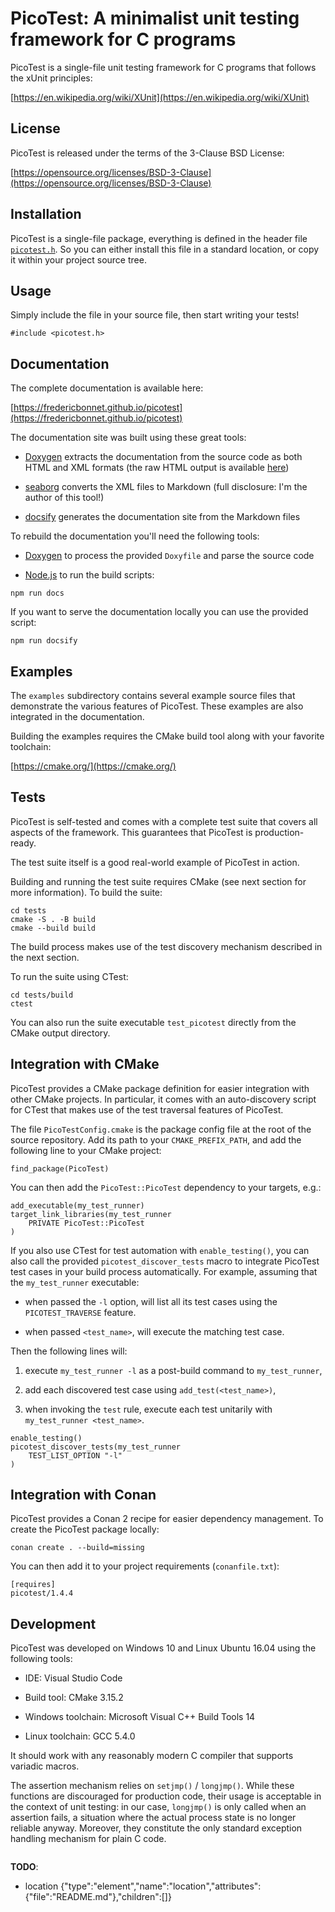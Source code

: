 <a id="indexpage"></a>
# PicoTest: A minimalist unit testing framework for C programs



<a id="index_1md__r_e_a_d_m_e"></a>






PicoTest is a single-file unit testing framework for C programs that follows the xUnit principles:





[https://en.wikipedia.org/wiki/XUnit](https://en.wikipedia.org/wiki/XUnit)





## License

PicoTest is released under the terms of the 3-Clause BSD License:





[https://opensource.org/licenses/BSD-3-Clause](https://opensource.org/licenses/BSD-3-Clause)




## Installation

PicoTest is a single-file package, everything is defined in the header file <code>[picotest.h](picotest_8h.md#picotest_8h)</code>. So you can either install this file in a standard location, or copy it within your project source tree.




## Usage

Simply include the file in your source file, then start writing your tests!






```
#include <picotest.h>
```




## Documentation

The complete documentation is available here:





[https://fredericbonnet.github.io/picotest](https://fredericbonnet.github.io/picotest)





The documentation site was built using these great tools:






* [Doxygen](http://www.stack.nl/~dimitri/doxygen/) extracts the documentation from the source code as both HTML and XML formats (the raw HTML output is available [here](https://fredericbonnet.github.io/picotest/html/index.html))

* [seaborg](https://github.com/fredericbonnet/seaborg) converts the XML files to Markdown (full disclosure: I'm the author of this tool!)

* [docsify](https://docsify.js.org/) generates the documentation site from the Markdown files







To rebuild the documentation you'll need the following tools:






* [Doxygen](http://www.stack.nl/~dimitri/doxygen/) to process the provided <code>Doxyfile</code> and parse the source code

* [Node.js](https://nodejs.org/) to run the build scripts:








```
npm run docs
```






If you want to serve the documentation locally you can use the provided script:






```
npm run docsify
```




## Examples

The <code>examples</code> subdirectory contains several example source files that demonstrate the various features of PicoTest. These examples are also integrated in the documentation.





Building the examples requires the CMake build tool along with your favorite toolchain:





[https://cmake.org/](https://cmake.org/)




## Tests

PicoTest is self-tested and comes with a complete test suite that covers all aspects of the framework. This guarantees that PicoTest is production-ready.





The test suite itself is a good real-world example of PicoTest in action.





Building and running the test suite requires CMake (see next section for more information). To build the suite:






```
cd tests
cmake -S . -B build
cmake --build build
```






The build process makes use of the test discovery mechanism described in the next section.





To run the suite using CTest:






```
cd tests/build
ctest
```






You can also run the suite executable <code>test_picotest</code> directly from the CMake output directory.




## Integration with CMake

PicoTest provides a CMake package definition for easier integration with other CMake projects. In particular, it comes with an auto-discovery script for CTest that makes use of the test traversal features of PicoTest.





The file <code>PicoTestConfig.cmake</code> is the package config file at the root of the source repository. Add its path to your <code>CMAKE_PREFIX_PATH</code>, and add the following line to your CMake project:






```
find_package(PicoTest)
```






You can then add the <code>PicoTest::PicoTest</code> dependency to your targets, e.g.:






```
add_executable(my_test_runner)
target_link_libraries(my_test_runner
    PRIVATE PicoTest::PicoTest
)
```






If you also use CTest for test automation with <code>enable_testing()</code>, you can also call the provided <code>picotest_discover_tests</code> macro to integrate PicoTest test cases in your build process automatically. For example, assuming that the <code>my_test_runner</code> executable:






* when passed the <code>-l</code> option, will list all its test cases using the <code>PICOTEST_TRAVERSE</code> feature.

* when passed <code><test_name></code>, will execute the matching test case.







Then the following lines will:






1. execute <code>my_test_runner -l</code> as a post-build command to <code>my_test_runner</code>,

2. add each discovered test case using <code>add_test(<test_name>)</code>,

3. when invoking the <code>test</code> rule, execute each test unitarily with <code>my_test_runner <test_name></code>.








```
enable_testing()
picotest_discover_tests(my_test_runner
    TEST_LIST_OPTION "-l"
)
```




## Integration with Conan

PicoTest provides a Conan 2 recipe for easier dependency management. To create the PicoTest package locally:






```
conan create . --build=missing
```






You can then add it to your project requirements (<code>conanfile.txt</code>):






```
[requires]
picotest/1.4.4
```




## Development

PicoTest was developed on Windows 10 and Linux Ubuntu 16.04 using the following tools:






* IDE: Visual Studio Code

* Build tool: CMake 3.15.2

* Windows toolchain: Microsoft Visual C++ Build Tools 14

* Linux toolchain: GCC 5.4.0







It should work with any reasonably modern C compiler that supports variadic macros.





The assertion mechanism relies on <code>setjmp()</code> / <code>longjmp()</code>. While these functions are discouraged for production code, their usage is acceptable in the context of unit testing: in our case, <code>longjmp()</code> is only called when an assertion fails, a situation where the actual process state is no longer reliable anyway. Moreover, they constitute the only standard exception handling mechanism for plain C code.






```

```

**TODO**:

* location {"type":"element","name":"location","attributes":{"file":"README.md"},"children":[]}

[C++]: https://img.shields.io/badge/language-C%2B%2B-blue (C++)
[public]: https://img.shields.io/badge/-public-brightgreen (public)
[Markdown]: https://img.shields.io/badge/language-Markdown-blue (Markdown)
[private]: https://img.shields.io/badge/-private-red (private)
[static]: https://img.shields.io/badge/-static-lightgrey (static)